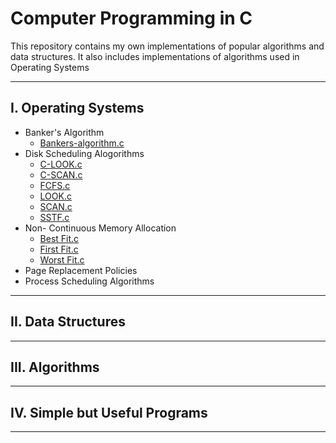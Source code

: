 # Computer Programming in C

This repository contains my own implementations of popular algorithms and data structures. It also includes implementations of algorithms used in Operating Systems

---
## I. Operating Systems
* Banker's Algorithm
  * [Bankers-algorithm.c](https://github.com/ChristeenTJose/Computer-Programming-in-C/blob/master/Operating%20Systems/Bankers%20Algorithm/Bankers-algorithm.c)
* Disk Scheduling Alogorithms
  * [C-LOOK.c](https://github.com/ChristeenTJose/Computer-Programming-in-C/blob/master/Operating%20Systems/Disk%20Scheduling%20alogorithms/C-LOOK.c)
  * [C-SCAN.c](https://github.com/ChristeenTJose/Computer-Programming-in-C/blob/master/Operating%20Systems/Disk%20Scheduling%20alogorithms/C-SCAN.c)
  * [FCFS.c](https://github.com/ChristeenTJose/Computer-Programming-in-C/blob/master/Operating%20Systems/Disk%20Scheduling%20alogorithms/FCFS.c)
  * [LOOK.c](https://github.com/ChristeenTJose/Computer-Programming-in-C/blob/master/Operating%20Systems/Disk%20Scheduling%20alogorithms/LOOK.c)
  * [SCAN.c](https://github.com/ChristeenTJose/Computer-Programming-in-C/blob/master/Operating%20Systems/Disk%20Scheduling%20alogorithms/SCAN.c)
  * [SSTF.c](https://github.com/ChristeenTJose/Computer-Programming-in-C/blob/master/Operating%20Systems/Disk%20Scheduling%20alogorithms/SSTF.c)
* Non- Continuous Memory Allocation
  * [Best Fit.c](https://github.com/ChristeenTJose/Computer-Programming-in-C/blob/master/Operating%20Systems/Non-%20Continuous%20memory%20allocation/Best%20Fit.c)
  * [First Fit.c](https://github.com/ChristeenTJose/Computer-Programming-in-C/blob/master/Operating%20Systems/Non-%20Continuous%20memory%20allocation/First%20Fit.c)
  * [Worst Fit.c](https://github.com/ChristeenTJose/Computer-Programming-in-C/blob/master/Operating%20Systems/Non-%20Continuous%20memory%20allocation/Worst%20Fit.c)
* Page Replacement Policies
* Process Scheduling Algorithms

---
## II. Data Structures

---
## III. Algorithms

---
## IV. Simple but Useful Programs

---

